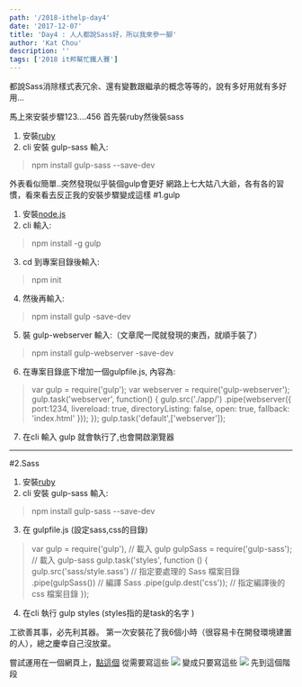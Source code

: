 ```yaml
---
path: '/2018-ithelp-day4'
date: '2017-12-07'
title: 'Day4 : 人人都說Sass好，所以我來參一腳'
author: 'Kat Chou'
description: ''
tags: ['2018 it邦幫忙鐵人賽']
---
```


都說Sass消除樣式表冗余、還有變數跟繼承的概念等等的，說有多好用就有多好用...

馬上來安裝步驟123....456
首先裝ruby然後裝sass
1. 安裝[ruby](https://rubyinstaller.org/downloads/)
2. cli 安裝 gulp-sass 輸入:
>npm install gulp-sass --save-dev

外表看似簡單..突然發現似乎裝個gulp會更好
網路上七大姑八大爺，各有各的習慣，看來看去反正我的安裝步驟變成這樣
#1.gulp  
1. 安裝[node.js](https://nodejs.org/en/)
2. cli 輸入:
  >npm install -g gulp
3. cd 到專案目錄後輸入:
  >npm init
4. 然後再輸入:
  >npm install gulp -save-dev
5. 裝 gulp-webserver 輸入:（文章爬一爬就發現的東西，就順手裝了）
  >npm install gulp-webserver -save-dev
6. 在專案目錄底下增加一個gulpfile.js, 內容為: 
  >var gulp = require('gulp');
  var webserver = require('gulp-webserver');
  gulp.task('webserver', function() {
  gulp.src('./app/')
        .pipe(webserver({
          port:1234,
          livereload: true,
          directoryListing: false,
          open: true,
          fallback: 'index.html'
    }));
});
gulp.task('default',['webserver']);
7. 在cli 輸入 gulp 就會執行了,也會開啟瀏覽器
----------------------
#2.Sass
1. 安裝[ruby](https://rubyinstaller.org/downloads/)
2. cli 安裝 gulp-sass 輸入:
>npm install gulp-sass --save-dev
3. 在 gulpfile.js   (設定sass,css的目錄) 
>var gulp = require('gulp'),             // 載入 gulp
    gulpSass = require('gulp-sass');    // 載入 gulp-sass
    gulp.task('styles', function () {
     gulp.src('sass/style.sass')    // 指定要處理的 Sass 檔案目錄
        .pipe(gulpSass())         // 編譯 Sass
        .pipe(gulp.dest('css'));  // 指定編譯後的 css 檔案目錄
});
4. 在cli 執行 gulp styles (styles指的是task的名字 )

工欲善其事，必先利其器。 第一次安裝花了我6個小時（很容易卡在開發環境建置的人），總之慶幸自己沒放棄。

嘗試運用在一個網頁上，[點這個](https://github.com/YuningChou/travel-website/tree/master)
從需要寫這些
![](https://upload-images.jianshu.io/upload_images/4119783-02b223ea2131a575.png?imageMogr2/auto-orient/strip%7CimageView2/2/w/1240)
變成只要寫這些
![](https://upload-images.jianshu.io/upload_images/4119783-df0876cbe8d07e76.png?imageMogr2/auto-orient/strip%7CimageView2/2/w/1240)
先到這個階段
